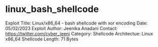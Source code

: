 # linux_bash_shellcode
Exploit Title: Linux/x86_64 - bash shellcode with xor encoding
Date: 05/02/2023
Exploit Author: Jeenika Anadani
Contact: https://twitter.com/cyber_jeeni
Category: Shellcode
Architectue: Linux x86_64
Shellcode Length: 71 Bytes
